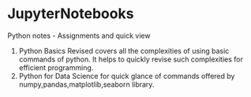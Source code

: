 # JupyterNotebooks
Python notes - Assignments and quick view 

1. Python Basics Revised covers all the complexities of using basic commands of python.
It helps to quickly revise such complexities for efficient programming.
2. Python for Data Science for quick glance of commands offered by numpy,pandas,matplotlib,seaborn library.

